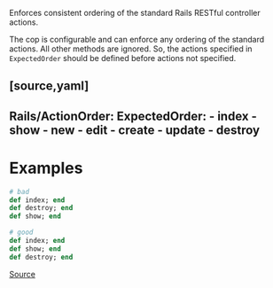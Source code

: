 
Enforces consistent ordering of the standard Rails RESTful controller actions.

The cop is configurable and can enforce any ordering of the standard actions.
All other methods are ignored. So, the actions specified in `ExpectedOrder` should be
defined before actions not specified.

[source,yaml]
----
 Rails/ActionOrder:
   ExpectedOrder:
     - index
     - show
     - new
     - edit
     - create
     - update
     - destroy
----

# Examples

```ruby
# bad
def index; end
def destroy; end
def show; end

# good
def index; end
def show; end
def destroy; end
```

[Source](http://www.rubydoc.info/gems/rubocop/RuboCop/Cop/Rails/ActionOrder)